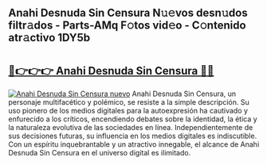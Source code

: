 ## Anahi Desnuda Sin Censura N𝚞𝚎vos desn𝚞dos filtr𝚊dos - Parts-AMq F𝚘tos vid𝚎o - C𝚘ntenido atr𝚊ctivo 1DY5b

# <h2><a href="http://mb3kxn.tromn.icu/?c=Anahi+Desnuda+Sin+Censura">🔗👉👉👉 Anahi Desnuda Sin Censura 🔗🔗</a></h2>

[![Anahi Desnuda Sin Censura nuevo](https://i.imgur.com/pEAQMta.gif)](http://mb3kxn.tromn.icu/?c=Anahi+Desnuda+Sin+Censura)
Anahi Desnuda Sin Censura, un personaje multifacético y polémico, se resiste a la simple descripción. Su uso pionero de los medios digitales para la autoexpresión ha cautivado y enfurecido a los críticos, encendiendo debates sobre la identidad, la ética y la naturaleza evolutiva de las sociedades en línea. Independientemente de sus decisiones futuras, su influencia en los medios digitales es indiscutible. Con un espíritu inquebrantable y un atractivo innegable, el alcance de Anahi Desnuda Sin Censura en el universo digital es ilimitado.
